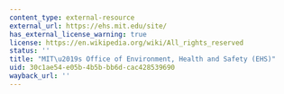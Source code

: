 ```yaml
---
content_type: external-resource
external_url: https://ehs.mit.edu/site/
has_external_license_warning: true
license: https://en.wikipedia.org/wiki/All_rights_reserved
status: ''
title: "MIT\u2019s Office of Environment, Health and Safety (EHS)"
uid: 30c1ae54-e05b-4b5b-bb6d-cac428539690
wayback_url: ''
---
```

